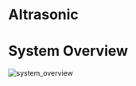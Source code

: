 # AItrasonic
# System Overview
![system_overview](https://github.com/user-attachments/assets/6d74bfec-ceba-4bd4-967e-0031e343b893)
